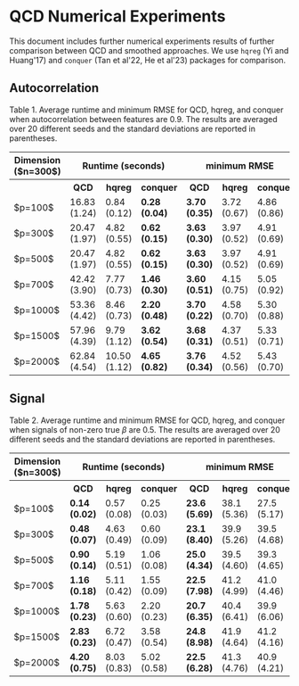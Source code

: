 # QCD Numerical Experiments 

This document includes further numerical experiments results of further comparison between QCD and smoothed approaches. We use `hqreg` (Yi and Huang'17) and `conquer` (Tan et al'22, He et al'23) packages for comparison. 

## Autocorrelation
Table 1. Average runtime and minimum RMSE for QCD, hqreg, and conquer when autocorrelation between features are 0.9. The results are averaged over 20 different seeds and the standard deviations are reported in parentheses.
<table>
  <tr>
    <th> Dimension ($n=300$) </th>
    <th colspan="3"> Runtime (seconds) </th>
    <th colspan="3"> minimum RMSE </th>
  </tr>
  <tr>
    <th></th>
    <th>QCD </th>
    <th>hqreg</th>
    <th>conquer</th>
    <th>QCD</th>
    <th>hqreg</th>
    <th>conquer</th>
  </tr>
 <tr>
    <td>$p=100$</td>
    <td>16.83 (1.24)</td>
    <td>0.84 (0.12)</td>
    <td><b>0.28 (0.04)</b></td>
    <td><b>3.70 (0.35)</b></td>
    <td>3.72 (0.67)</td>
    <td>4.86 (0.86)</td>
  </tr>
  <tr>
    <td>$p=300$</td>
    <td>20.47 (1.97)</td>
    <td>4.82 (0.55)</td>
    <td><b>0.62 (0.15)</b></td>
    <td><b>3.63 (0.30)</b></td>
    <td>3.97 (0.52)</td>
    <td>4.91 (0.69)</td>
  </tr>
  <tr>
    <td>$p=500$</td>
    <td>20.47 (1.97)</td>
    <td>4.82 (0.55)</td>
    <td><b>0.62 (0.15)</b></td>
    <td><b>3.63 (0.30)</b></td>
    <td>3.97 (0.52)</td>
    <td>4.91 (0.69)</td>
  </tr>
  <tr>
    <td>$p=700$</td>
    <td>42.42 (3.90)</td>
    <td>7.77 (0.73)</td>
    <td><b>1.46 (0.30)</b></td>
    <td><b>3.60 (0.51)</b></td>
    <td>4.15 (0.75)</td>
    <td>5.05 (0.92)</td>
  </tr>
  <tr>
    <td>$p=1000$</td>
    <td>53.36 (4.42)</td>
    <td>8.46 (0.73)</td>
    <td><b>2.20 (0.48)</b></td>
    <td><b>3.70 (0.22)</b></td>
    <td>4.58 (0.70)</td>
    <td>5.30 (0.88)</td>
  </tr>
  <tr>
    <td>$p=1500$</td>
    <td>57.96 (4.39)</td>
    <td>9.79 (1.12)</td>
    <td><b>3.62 (0.54)</b></td>
    <td><b>3.68 (0.31)</b></td>
    <td>4.37 (0.51)</td>
    <td>5.33 (0.71)</td>
  </tr>
  <tr>
    <td>$p=2000$</td>
    <td>62.84 (4.54)</td>
    <td>10.50 (1.12)</td>
    <td><b>4.65 (0.82)</b></td>
    <td><b>3.76 (0.34)</b></td>
    <td>4.52 (0.56)</td>
    <td>5.43 (0.70)</td>
  </tr>
</table>

## Signal
Table 2. Average runtime and minimum RMSE for QCD, hqreg, and conquer when signals of non-zero true $\beta$ are 0.5. The results are averaged over 20 different seeds and the standard deviations are reported in parentheses.
<table>
  <tr>
    <th> Dimension ($n=300$) </th>
    <th colspan="3"> Runtime (seconds) </th>
    <th colspan="3"> minimum RMSE </th>
  </tr>
  <tr>
    <th></th>
    <th>QCD </th>
    <th>hqreg</th>
    <th>conquer</th>
    <th>QCD</th>
    <th>hqreg</th>
    <th>conquer</th>
  </tr>
 <tr>
    <td>$p=100$</td>
    <td><b>0.14 (0.02)</b></td>
        <td>0.57 (0.08)</td>
        <td>0.25 (0.03)</td>
        <td><b>23.6 (5.69)</b></td>
        <td>38.1 (5.36)</td>
        <td>27.5 (5.17)</td>
  </tr>
  <tr>
    <td>$p=300$</td>
    <td><b>0.48 (0.07)</b></td>
        <td>4.63 (0.49)</td>
        <td>0.60 (0.09)</td>
        <td><b>23.1 (8.40)</b></td>
        <td>39.9 (5.26)</td>
        <td>39.5 (4.68)</td>
  </tr>
  <tr>
    <td>$p=500$</td>
    <td><b>0.90 (0.14)</b></td>
        <td>5.19 (0.51)</td>
        <td>1.06 (0.08)</td>
        <td><b>25.0 (4.34)</b></td>
        <td>39.5 (4.60)</td>
        <td>39.3 (4.65)</td>
  </tr>
  <tr>
    <td>$p=700$</td>
    <td><b>1.16 (0.18)</b></td>
        <td>5.11 (0.42)</td>
        <td>1.55 (0.09)</td>
        <td><b>22.5 (7.98)</b></td>
        <td>41.2 (4.99)</td>
        <td>41.0 (4.46)</td>
  </tr>
  <tr>
    <td>$p=1000$</td>
    <td><b>1.78 (0.23)</b></td>
        <td>5.63 (0.60)</td>
        <td>2.20 (0.23)</td>
        <td><b>20.7 (6.35)</b></td>
        <td>40.4 (6.41)</td>
        <td>39.9 (6.06)</td>
  </tr>
  <tr>
    <td>$p=1500$</td>
    <td><b>2.83 (0.23)</b></td>
        <td>6.72 (0.47)</td>
        <td>3.58 (0.54)</td>
        <td><b>24.8 (8.98)</b></td>
        <td>41.9 (4.64)</td>
        <td>41.2 (4.16)</td>
  </tr>
  <tr>
    <td>$p=2000$</td>
    <td><b>4.20 (0.75)</b></td>
        <td>8.03 (0.83)</td>
        <td>5.02 (0.58)</td>
        <td><b>22.5 (6.28)</b></td>
        <td>41.3 (4.76)</td>
        <td>40.9 (4.21)</td>
  </tr>
</table>



